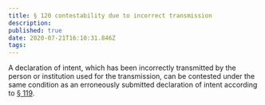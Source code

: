 ```yaml
---
title: § 120 contestability due to incorrect transmission
description: 
published: true
date: 2020-07-21T16:10:31.846Z
tags: 
---
```


A declaration of intent, which has been incorrectly transmitted by the person or institution used for the transmission, can be contested under the same condition as an erroneously submitted declaration of intent according to [§ 119](/laws_and_regulations/BGB/119).
